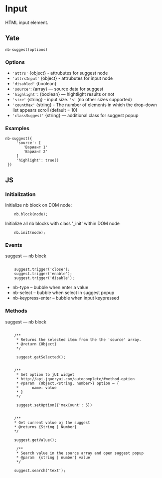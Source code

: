 # Input

HTML input element.

## Yate

```
nb-suggest(options)
```

### Options
 * `'attrs'` {object} - attrubutes for suggest node
 * `'attrsInput'` {object} - attrubutes for input node
 * `'disabled'` {boolean}
 * `'source'`: {array} — source data for suggest
 * `'highlight'`: {boolean} — hightlight results or not
 * `'size'` {string}  - input size. `'s'` (no other sizes supported)
 * `'countMax'` {string}  - The number of elements in which the drop-down list appears scroll (default = 10)
 * `'classSuggest'` {string} — additional class for suggest popup


### Examples

```
nb-suggest({
     'source': [
        'Вариант 1'
        'Вариант 2'
     ]
     'highlight': true()
 })
```


## JS

### Initialization

Initialize nb block on DOM node:
```
    nb.block(node);
```
Initialize all nb blocks with class '_init' within DOM node
```
    nb.init(node);
```

### Events

suggest — nb block

```

    suggest.trigger('close');
    suggest.trigger('enable');
    suggest.trigger('disable');

```

 * nb-type – bubble when enter a value
 * nb-select – bubble when select in suggest popup
 * nb-keypress-enter – bubble when input keypressed

### Methods

suggest — nb block

```

    /**
     * Returns the selected item from the the 'source' array.
     * @return {Object}
     */

     suggest.getSelected();


    /**
     * Set option to jUI widget
     * http://api.jqueryui.com/autocomplete/#method-option
     * @param  {Object.<string, number>} option — {
     *      name: value
     * }
     */

     suggest.setOption({'maxCount': 5})


    /**
    * Get current value oj the suggest
    * @returns {String | Number}
    */

    suggest.getValue();

     /**
     * Search value in the source array and open suggest popup
     * @param  {string | number} value
     */

    suggest.search('text');

```
